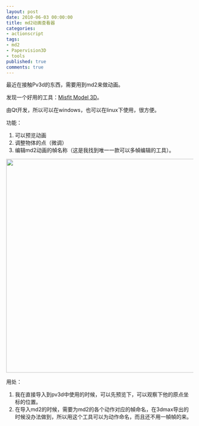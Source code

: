 ```yaml
---
layout: post
date: 2010-06-03 00:00:00
title: md2动画查看器
categories:
- actionscript
tags:
- md2
- Papervision3D
- tools
published: true
comments: true
---
```

<p>最近在接触Pv3d的东西，需要用到md2来做动画。</p>

<p>发现一个好用的工具：<a href="http://www.misfitcode.com/misfitmodel3d/screenshots.html" target="_blank">Misfit Model 3D</a>。</p>

<p>由Qt开发，所以可以在windows，也可以在linux下使用，很方便。</p>

<p>功能：
<ol>
	<li>可以预览动画</li>
	<li>调整物体的点（微调）</li>
	<li>编辑md2动画的幀名称（这是我找到唯一一款可以多幀编辑的工具）。</li>
</ol>
<a href="{{site.url}}/media/2010/06/misfitcode.jpg"><img class="alignnone size-full wp-image-684" title="misfitcode" src="{{site.url}}/media/2010/06/misfitcode.jpg" alt="" width="664" height="574" /></a></p>

<p>用处：
<ol>
	<li>我在直接导入到pv3d中使用的时候，可以先预览下，可以观察下他的原点坐标的位置。</li>
	<li>在导入md2的时候，需要为md2的各个动作对应的幀命名，在3dmax导出的时候没办法做到，所以用这个工具可以为动作命名，而且还不用一幀幀的来。</li>
</ol></p>
